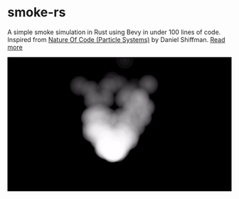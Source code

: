 # smoke-rs
A simple smoke simulation in Rust using Bevy in under 100 lines of code. Inspired from [Nature Of Code (Particle Systems)](https://natureofcode.com/book/chapter-4-particle-systems/) by Daniel Shiffman. [Read more](https://blog.cvhariharan.dev/projects/2021/05/13/smoke-simulation-rust-bevy/)

![smoke-sim.gif](./assets/smoke-sim.gif)
